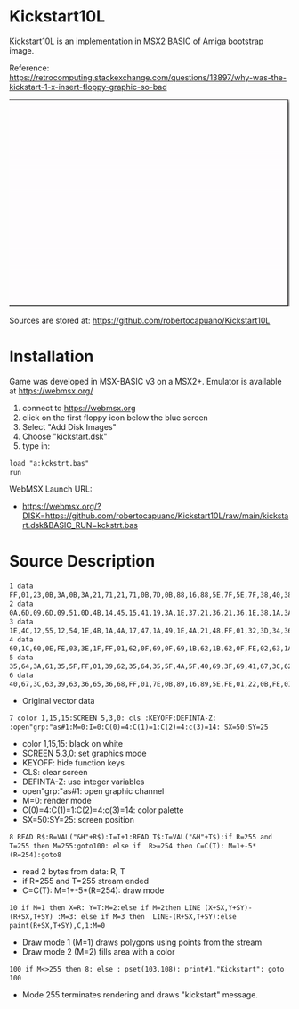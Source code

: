 # Kickstart10L
Kickstart10L is an implementation in MSX2 BASIC of Amiga bootstrap image.

Reference:
https://retrocomputing.stackexchange.com/questions/13897/why-was-the-kickstart-1-x-insert-floppy-graphic-so-bad


![screenshot](kickstart.gif)

Sources are stored at: https://github.com/robertocapuano/Kickstart10L

# Installation
Game was developed in MSX-BASIC v3 on a MSX2+. Emulator is available at https://webmsx.org/
1. connect to https://webmsx.org
2. click on the first floppy icon below the blue screen
3. Select "Add Disk Images"
4. Choose "kickstart.dsk"
5. type in:
```
load "a:kckstrt.bas"
run
```

WebMSX Launch URL:

- https://webmsx.org/?DISK=https://github.com/robertocapuano/Kickstart10L/raw/main/kickstart.dsk&BASIC_RUN=kckstrt.bas


# Source Description

```
1 data FF,01,23,0B,3A,0B,3A,21,71,21,71,0B,7D,0B,88,16,88,5E,7F,5E,7F,38,40,38,3E,36,35,36,34,38,2D,38,2D,41,23,48,23,0B,FE,02,25,45,FF,01,21,48,21,0A,7E,0A,8A,16,8A,5F,56,5F,56,64,52,6C,4E,71,4A,74,44,7D,3C,81,3C,8C,0A,8C
2 data 0A,6D,09,6D,09,51,0D,4B,14,45,15,41,19,3A,1E,37,21,36,21,36,1E,38,1A,3A,16,41,15,45,0E,4B,0A,51,0A,6C,0B,6D,0B,8B,28,8B,28,76,30,76,34,72,34,5F,32,5C,32,52,41,45,41,39,3E,37,3B,37,3E,3A,3E,41,3D,42,36,42,33,3F,2A,46
3 data 1E,4C,12,55,12,54,1E,4B,1A,4A,17,47,1A,49,1E,4A,21,48,FF,01,32,3D,34,36,3C,37,3D,3A,3D,41,36,41,32,3D,FF,01,33,5C,33,52,42,45,42,39,7D,39,7D,5E,34,5E,33,5A,FF,01,3C,0B,6F,0B,6F,20,3C,20,3C,0B,FF,01,60,0E,6B,0E,6B,1C
4 data 60,1C,60,0E,FE,03,3E,1F,FF,01,62,0F,69,0F,69,1B,62,1B,62,0F,FE,02,63,1A,FF,01,2F,39,32,39,32,3B,2F,3F,2F,39,FF,01,29,8B,29,77,30,77,35,72,35,69,39,6B,41,6B,41,6D,45,72,49,72,49,74,43,7D,3B,80,3B,8B,29,8B,FF,01,35,5F
5 data 35,64,3A,61,35,5F,FF,01,39,62,35,64,35,5F,4A,5F,40,69,3F,69,41,67,3C,62,39,62,FF,01,4E,5F,55,5F,55,64,51,6C,4E,70,49,71,46,71,43,6D,43,6A,4E,5F,FF,01,44,6A,44,6D,46,70,48,70,4C,6F,4D,6C,49,69,44,6A,FF,01,36,68,3E,6A
6 data 40,67,3C,63,39,63,36,65,36,68,FF,01,7E,0B,89,16,89,5E,FE,01,22,0B,FE,01,3B,0B,FE,01,61,0F,FE,01,6A,1B,FE,01,70,0F,FE,01,7E,5E,FE,01,4B,60,FE,01,2E,39,FF,FF
```
- Original vector data

```
7 color 1,15,15:SCREEN 5,3,0: cls :KEYOFF:DEFINTA-Z: :open"grp:"as#1:M=0:I=0:C(0)=4:C(1)=1:C(2)=4:c(3)=14: SX=50:SY=25
```
- color 1,15,15: black on white
- SCREEN 5,3,0: set graphics mode
- KEYOFF: hide function keys
- CLS: clear screen
- DEFINTA-Z: use integer variables
- open"grp:"as#1: open graphic channel
- M=0: render mode
- C(0)=4:C(1)=1:C(2)=4:c(3)=14: color palette
- SX=50:SY=25: screen position

```
8 READ R$:R=VAL("&H"+R$):I=I+1:READ T$:T=VAL("&H"+T$):if R=255 and T=255 then M=255:goto100: else if  R>=254 then C=C(T): M=1+-5*(R=254):goto8
```
- read 2 bytes from data: R, T
- if R=255 and T=255 stream ended
- C=C(T): M=1+-5*(R=254): draw mode

```
10 if M=1 then X=R: Y=T:M=2:else if M=2then LINE (X+SX,Y+SY)-(R+SX,T+SY) :M=3: else if M=3 then  LINE-(R+SX,T+SY):else paint(R+SX,T+SY),C,1:M=0
```
- Draw mode 1 (M=1) draws polygons using points from the stream
- Draw mode 2 (M=2) fills area with a color

```
100 if M<>255 then 8: else : pset(103,108): print#1,"Kickstart": goto 100
```
- Mode 255 terminates rendering and draws "kickstart" message. 

